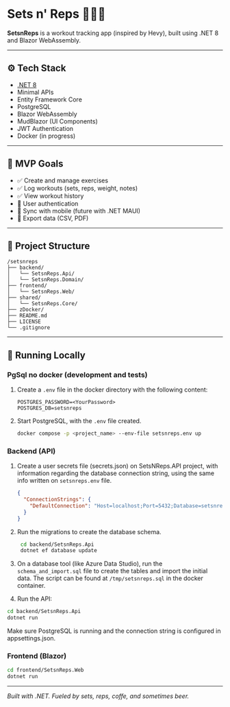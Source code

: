 # Sets n' Reps 🏋️‍♂️📲

**SetsnReps** is a workout tracking app (inspired by Hevy), built using .NET 8 and Blazor WebAssembly.

---

## ⚙️ Tech Stack

- [.NET 8](https://dotnet.microsoft.com/en-us/download/dotnet/8.0)
- Minimal APIs
- Entity Framework Core
- PostgreSQL
- Blazor WebAssembly
- MudBlazor (UI Components)
- JWT Authentication
- Docker (in progress)

---

## 🎯 MVP Goals

- ✅ Create and manage exercises
- ✅ Log workouts (sets, reps, weight, notes)
- ✅ View workout history
- 🚧 User authentication
- 🚧 Sync with mobile (future with .NET MAUI)
- 🚧 Export data (CSV, PDF)

---

## 📁 Project Structure

```plaintext
/setsnreps
├── backend/
│   └── SetsnReps.Api/
│   └── SetsnReps.Domain/
├── frontend/
│   └── SetsnReps.Web/
├── shared/
│   └── SetsnReps.Core/
├── zDocker/
├── README.md
├── LICENSE
└── .gitignore
```

---

## 🧪 Running Locally

### PgSql no docker (development and tests)
1. Create a `.env` file in the docker directory with the following content:
   ```plaintext
   POSTGRES_PASSWORD=<YourPassword>
   POSTGRES_DB=setsnreps
   ```
   
2. Start PostgreSQL, with the `.env` file created.
   ```bash
   docker compose -p <project_name> --env-file setsnreps.env up
   ```

### Backend (API)

1. Create a user secrets file (secrets.json) on SetsNReps.API project, with information regarding the database connection string, using the same info written on `setsnreps.env` file.
   ```json
   {
     "ConnectionStrings": {
       "DefaultConnection": "Host=localhost;Port=5432;Database=setsnreps;Username=postgres;Password=<YourPassword>"
     }
   }
   ```

2. Run the migrations to create the database schema.
   ```bash
    cd backend/SetsnReps.Api
    dotnet ef database update
    ```

3. On a database tool (like Azure Data Studio), run the `schema_and_import.sql` file to create the tables and import the initial data. The script can be found at `/tmp/setsnreps.sql` in the docker container.  
 
4. Run the API:

```bash
cd backend/SetsnReps.Api
dotnet run
```

Make sure PostgreSQL is running and the connection string is configured in appsettings.json.

### Frontend (Blazor)

```bash
cd frontend/SetsnReps.Web
dotnet run
```

---


*Built with .NET. Fueled by sets, reps, coffe, and sometimes beer.*
